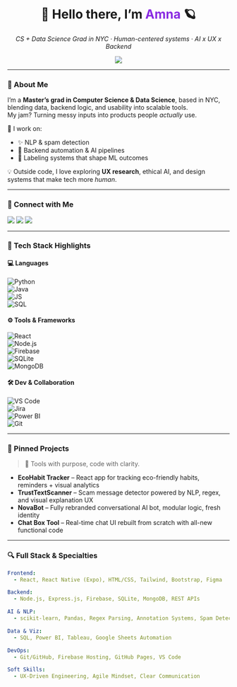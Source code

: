 <h1 align="center">🌙 Hello there, I’m <span style="color:#8A2BE2">Amna</span> 🪐</h1>

<p align="center">
  <em>CS + Data Science Grad in NYC · Human-centered systems · AI x UX x Backend</em>  
</p>

<p align="center">
  <img src="https://readme-typing-svg.herokuapp.com?font=Fira+Code&size=18&pause=1000&color=8A2BE2&center=true&vCenter=true&width=450&lines=I+build+intelligent+tools+with+heart.;NLP%2C+backend%2C+data+pipelines+%E2%9A%A1;UX-driven+engineering+that+makes+sense."/>
</p>

---

### 🌌 About Me

I’m a **Master’s grad in Computer Science & Data Science**, based in NYC, blending data, backend logic, and usability into scalable tools.  
My jam? Turning messy inputs into products people *actually* use.

🧠 I work on:  
- ✨ NLP & spam detection  
- 🔁 Backend automation & AI pipelines  
- 🧩 Labeling systems that shape ML outcomes  

💡 Outside code, I love exploring **UX research**, ethical AI, and design systems that make tech more *human*.

---

### 🔗 Connect with Me

<p align="left">
  <a href="https://linkedin.com/in/amvakh"><img src="https://img.shields.io/badge/-LinkedIn-blue?style=for-the-badge&logo=linkedin&logoColor=white"></a>
  <a href="https://amvakh.co"><img src="https://img.shields.io/badge/-Portfolio-black?style=for-the-badge&logo=vercel&logoColor=white"></a>
  <a href="https://github.com/amvakh"><img src="https://img.shields.io/badge/-GitHub-181717?style=for-the-badge&logo=github&logoColor=white"></a>
</p>

---

### 🧰 Tech Stack Highlights

#### 💻 Languages  
![Python](https://img.shields.io/badge/Python-3776AB?style=for-the-badge&logo=python&logoColor=white)  
![Java](https://img.shields.io/badge/Java-007396?style=for-the-badge&logo=java&logoColor=white)  
![JS](https://img.shields.io/badge/JavaScript-F7DF1E?style=for-the-badge&logo=javascript&logoColor=black)  
![SQL](https://img.shields.io/badge/SQL-336791?style=for-the-badge&logo=postgresql&logoColor=white)

#### ⚙️ Tools & Frameworks  
![React](https://img.shields.io/badge/React-61DAFB?style=for-the-badge&logo=react&logoColor=black)  
![Node.js](https://img.shields.io/badge/Node.js-339933?style=for-the-badge&logo=nodedotjs&logoColor=white)  
![Firebase](https://img.shields.io/badge/Firebase-FFCA28?style=for-the-badge&logo=firebase&logoColor=black)  
![SQLite](https://img.shields.io/badge/SQLite-003B57?style=for-the-badge&logo=sqlite&logoColor=white)  
![MongoDB](https://img.shields.io/badge/MongoDB-47A248?style=for-the-badge&logo=mongodb&logoColor=white)

#### 🛠 Dev & Collaboration  
![VS Code](https://img.shields.io/badge/VS%20Code-007ACC?style=for-the-badge&logo=visualstudiocode&logoColor=white)  
![Jira](https://img.shields.io/badge/Jira-0052CC?style=for-the-badge&logo=jira&logoColor=white)  
![Power BI](https://img.shields.io/badge/Power%20BI-F2C811?style=for-the-badge&logo=powerbi&logoColor=black)  
![Git](https://img.shields.io/badge/Git-F05032?style=for-the-badge&logo=git&logoColor=white)

---

### 🚀 Pinned Projects

> 🧠 Tools with purpose, code with clarity.

- **EcoHabit Tracker** – React app for tracking eco-friendly habits, reminders + visual analytics  
- **TrustTextScanner** – Scam message detector powered by NLP, regex, and visual explanation UX  
- **NovaBot** – Fully rebranded conversational AI bot, modular logic, fresh identity  
- **Chat Box Tool** – Real-time chat UI rebuilt from scratch with all-new functional code

---

### 🔍 Full Stack & Specialties

```yaml
Frontend:
  - React, React Native (Expo), HTML/CSS, Tailwind, Bootstrap, Figma

Backend:
  - Node.js, Express.js, Firebase, SQLite, MongoDB, REST APIs

AI & NLP:
  - scikit-learn, Pandas, Regex Parsing, Annotation Systems, Spam Detection

Data & Viz:
  - SQL, Power BI, Tableau, Google Sheets Automation

DevOps:
  - Git/GitHub, Firebase Hosting, GitHub Pages, VS Code

Soft Skills:
  - UX-Driven Engineering, Agile Mindset, Clear Communication

